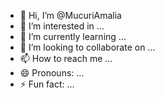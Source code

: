 - 👋 Hi, I’m @MucuriAmalia
- 👀 I’m interested in ...
- 🌱 I’m currently learning ...
- 💞️ I’m looking to collaborate on ...
- 📫 How to reach me ...
- 😄 Pronouns: ...
- ⚡ Fun fact: ...

<!---
MucuriAmalia/MucuriAmalia is a ✨ special ✨ repository because its `README.md` (this file) appears on your GitHub profile.
You can click the Preview link to take a look at your changes.
--->
